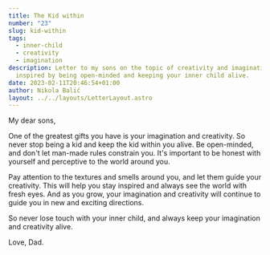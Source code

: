 ```yaml
---
title: The Kid within
number: "23"
slug: kid-within
tags:
  - inner-child
  - creativity
  - imagination
description: Letter to my sons on the topic of creativity and imagination. Stay
  inspired by being open-minded and keeping your inner child alive.
date: 2023-02-11T20:46:54+01:00
author: Nikola Balić
layout: ../../layouts/LetterLayout.astro
---
```

My dear sons,

One of the greatest gifts you have is your imagination and creativity. So never stop being a kid and keep the kid within you alive. Be open-minded, and don't let man-made rules constrain you. It's important to be honest with yourself and perceptive to the world around you.

Pay attention to the textures and smells around you, and let them guide your creativity. This will help you stay inspired and always see the world with fresh eyes. And as you grow, your imagination and creativity will continue to guide you in new and exciting directions.

So never lose touch with your inner child, and always keep your imagination and creativity alive.

Love, Dad.